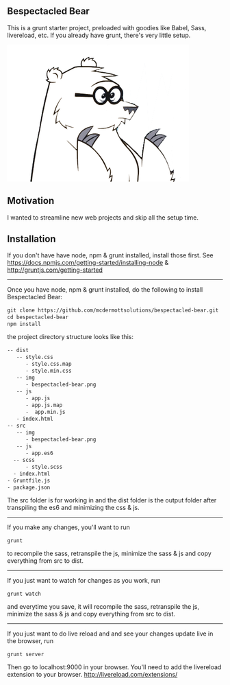 ## Bespectacled Bear

This is a grunt starter project, preloaded with goodies like Babel, Sass, livereload, etc.  If you already have grunt, there's very little setup.

![alt text](https://raw.githubusercontent.com/mcdermottsolutions/bespectacled-bear/master/dist/img/bespectacled-bear.png "Bespectacled Bear Logo")



## Motivation

I wanted to streamline new web projects and skip all the setup time.

## Installation

If you don't have have node, npm & grunt installed, install those first.
See https://docs.npmjs.com/getting-started/installing-node & http://gruntjs.com/getting-started

---

Once you have node, npm & grunt installed, do the following to install Bespectacled Bear:

```shell
git clone https://github.com/mcdermottsolutions/bespectacled-bear.git
cd bespectacled-bear
npm install
```

the project directory structure looks like this:

```
-- dist
   -- style.css
      - style.css.map
      - style.min.css
   -- img
      - bespectacled-bear.png
   -- js
      - app.js
      - app.js.map
      -  app.min.js
   - index.html
-- src
   -- img
      - bespectacled-bear.png
   -- js
      - app.es6
  -- scss
      - style.scss
  - index.html
- Gruntfile.js
- package.json
```

The src folder is for working in and the dist folder is the output folder after transpiling the es6 and minimizing the css & js.

---

If you make any changes, you'll want to run
```shell
grunt
````
to recompile the sass, retranspile the js, minimize the sass & js and copy everything from src to dist.

---

If you just want to watch for changes as you work, run
```shell
grunt watch
````
and everytime you save, it will recompile the sass, retranspile the js, minimize the sass & js and copy everything from src to dist.

---

If you just want to do live reload and and see your changes update live in the browser, run
```shell
grunt server
````
Then go to localhost:9000 in your browser.  You'll need to add the livereload extension to your browser.  http://livereload.com/extensions/
